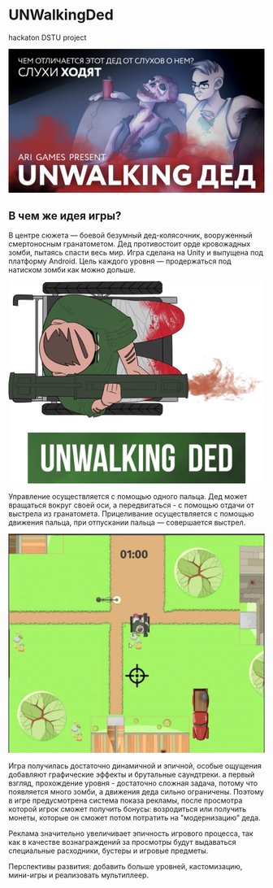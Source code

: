 # UNWalkingDed
hackaton DSTU project

![](https://github.com/Ari-Games/UNWalkingDed/blob/master/Project/Assets/1.jpg)

## В чем же идея игры?

В центре сюжета — боевой безумный дед-колясочник, вооруженный смертоносным гранатометом. Дед противостоит орде кровожадных зомби, пытаясь спасти весь мир.
Игра сделана на Unity и выпущена под платформу Android. Цель каждого уровня — продержаться под натиском зомби как можно дольше.

<img src="https://github.com/Ari-Games/UNWalkingDed/blob/master/Project/Assets/icon.png" alt="drawing" width="800"/>

Управление осуществляется с помощью одного пальца. Дед может вращаться вокруг своей оси, а передвигаться - с помощью отдачи от выстрела из гранатомета. Прицеливание осуществляется с помощью движения пальца, при отпускании пальца — совершается выстрел.

![](https://github.com/Ari-Games/UNWalkingDed/blob/master/Project/Assets/%D0%9D%D0%BE%D0%B2%D1%8B%D0%B9%20%D0%BF%D1%80%D0%BE%D0%B5%D0%BA%D1%82.gif)

Игра получилась достаточно динамичной и эпичной, особые ощущения добавляют графические эффекты и брутальные саундтреки. а первый взгляд, прохождение уровня - достаточно сложная задача, потому что появляется много зомби, а движения деда сильно ограничены. Поэтому в игре предусмотрена система показа рекламы, после просмотра которой игрок сможет получить бонусы: возродиться или получить монеты, которые он сможет потом потратить на "модернизацию" деда.

Реклама значительно увеличивает эпичность игрового процесса, так как в качестве вознаграждений за просмотры будут выдаваться специальные расходники, бустеры и игровые предметы.

Перспективы развития: добавить больше уровней, кастомизацию, мини-игры и реализовать мультиплеер. 


